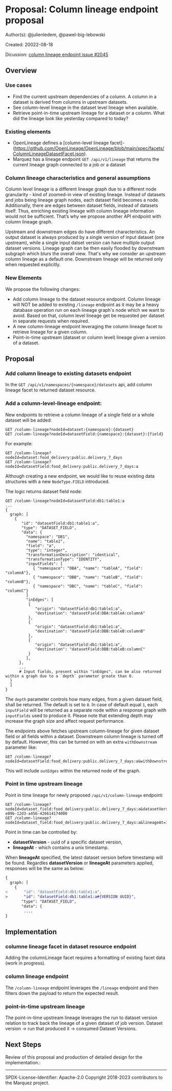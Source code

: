 # Proposal: Column lineage endpoint proposal

Author(s): @julienledem, @pawel-big-lebowski

Created: 20022-08-18

Dicussion: [column lineage endpoint issue #2045](https://github.com/MarquezProject/marquez/issues/2045)

## Overview

### Use cases
 - Find the current upstream dependencies of a column. A column in a dataset is derived from columns in upstream datasets.
 - See column-level lineage in the dataset level lineage when available.
 - Retrieve point-in-time upstream lineage for a dataset or a column. What did the lineage look like yesterday compared to today?

### Existing elements

- OpenLineage defines a [column-level lineage facet]- (https://github.com/OpenLineage/OpenLineage/blob/main/spec/facets/ColumnLineageDatasetFacet.json). 
- Marquez has a lineage endpoint `GET /api/v1/lineage` that returns the current lineage graph connected to a job or a dataset

### Column lineage characteristics and general assumptions

Column level lineage is a different lineage graph due to a different node granularity - kind of zoomed-in view of existing lineage. Instead of datasets and jobs being lineage graph nodes, each dataset field becomes a node. Additionally, there are edges between dataset fields, instead of datasets itself. Thus, enriching existing lineage with column lineage information would not be sufficient. That’s why we propose another API endpoint with column lineage graph.

Upstream and downstream edges do have different characteristics. An output dataset is always produced by a single version of input dataset (one upstream), while a single input datset version can have multiple output dataset versions. Lineage graph can be then easily flooded by downstream subgraph which blurs the overall view. That's why we consider an upstream column lineage as a default one. Downstream lineage will be returned only when requested explicitly. 

### New Elements

We propose the following changes:

 - Add column lineage to the dataset resource endpoint. Column lineage will NOT be added to existing `/lineage` endpoint as it may be a heavy database operation run on each lineage graph's node which we want to avoid. Based on that, column level lineage get be requested per dataset in separate requests when required.
 - A new column-lineage endpoint leveraging the column lineage facet to retrieve lineage for a given column.
 - Point-in-time upstream (dataset or column level) lineage given a version of a dataset.

## Proposal

### Add column lineage to existing datasets endpoint

In the `GET /api/v1/namespaces/{namespace}/datasets` api, add column lineage facet to returned dataset resource.

### Add a column-level-lineage endpoint:

New endpoints to retrieve a column lineage of a single field or a whole dataset will be added: 
```
GET /column-lineage?nodeId=dataset:{namespace}:{dataset}
GET /column-lineage?nodeId=datasetField:{namespace}:{dataset}:{field}
```
For example:
```
GET /column-lineage?nodeId=dataset:food_delivery:public.delivery_7_days
GET /column-lineage?nodeId=datasetField:food_delivery:public.delivery_7_days:a
```

Although creating a new endpoint, we would like to reuse existing data structures with a new `NodeType.FIELD` introduced.

The logic returns dataset field node:

```
GET /column-lineage?nodeId=datasetField:db1:table1:a
...
{
  graph: [
    {
       "id": "datasetField:db1:table1:a",
       "type": "DATASET_FIELD",
       "data": {
         "namespace": "DB1",
         "name": "table2",
         "field": "a",
         "type": "integer",
         "transformationDescription": "identical",
         "transformationType": "IDENTITY",    
         "inputFields": [
            { "namespace": "DBA", "name": "tableA", "field": "columnA"},
            { "namespace": "DBB", "name": "tableB", "field": "columnB"},
            { "namespace": "DBC", "name": "tableC", "field": "columnC"}
         ]
         "inEdges": [
          {
             "origin": "datasetField:db1:table1:a",
             "destination": "datasetField:DBA:tableA:columnA"
          },
          {
             "origin": "datasetField:db1:table1:a",
             "destination": "datasetField:DBB:tableB:columnB"
          },
          {
             "origin": "datasetField:db1:table1:a",
             "destination": "datasetField:DBB:tableB:columnC"
          }
         ],
      },
      ...
      # Input fields, present within "inEdges", can be also returned within a graph due to a `depth` parameter greate than 0.
  }
  ]
}  
```

The `depth` parameter controls how many edges, from a given dataset field, shall be returned. The default is set to `0`. In case of default equal `1`, each `inputField` will be returned as a separate node within a response graph with `inputFields` used to produce it. Please note that extending depth may increase the graph size and affect request performance. 

The endpoints above fetches upstream column-lineage for given dataset field or all fields within a dataset. Downstream column lineage is turned off by default. However, this can be turned on with an extra `withDownstream` parameter like: 

```
GET /column-lineage?nodeId=datasetField:food_delivery:public.delivery_7_days:a&withDownstream=true

```
This will include `outEdges` within the returned node of the graph.


### Point in time upstream lineage

Point in time lineage for newly proposed `/api/v1/column-lineage` endpoint:
```
GET /column-lineage?nodeId=dataset_field:food_delivery:public.delivery_7_days:a&datasetVersion=123e4567-e89b-12d3-a456-426614174000
GET /column-lineage?nodeId=dataset_field:food_delivery:public.delivery_7_days:a&lineageAt=1661846242
```

Point in time can be controlled by:
 * **datasetVersion** - uuid of a specific dataset version,
 * **lineageAt** - which contains a unix timestamp.

When **lineageAt** specified, the latest dataset version before timestamp will be found. Regardles **datasetVersion** or **lineageAt** parameters applied, responses will be the same as below: 

```diff
{
  graph: [
    {
<       "id": "datasetField:db1:table1:a",
>       "id": "datasetField:db1:table1:a#{VERSION UUID}",
       "type": "DATASET_FIELD",
       "data": {
        ....
}  
```

## Implementation

### columne lineage facet in dataset resource endpoint
Adding the columnLineage facet requires a formatting of existing facet data (work in progress).
### column lineage endpoint
The `/column-lineage` endpoint leverages the `/lineage` endpoint and then filters down the payload to return the expected result.
### point-in-time upstream lineage

The point-in-time upstream lineage leverages the run to dataset version relation to track back the lineage of a given dataset of job version.
Dataset version -> run that produced it -> consumed Dataset Versions.

## Next Steps

Review of this proposal and production of detailed design for the implementation.:

----
SPDX-License-Identifier: Apache-2.0 
Copyright 2018-2023 contributors to the Marquez project.